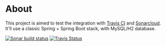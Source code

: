 # About

This project is aimed to test the integration with [Travis CI](https://travis-ci.org/) and [Sonarcloud](https://sonarcloud.io). 
It'll use a classic Spring + Spring Boot stack, with MySQL/H2 database.

[![Sonar build status](https://sonarcloud.io/api/project_badges/measure?project=indus%3Aci-demo&metric=alert_status)](https://sonarcloud.io/dashboard?id=nc.indus%3Aci-demo)
[![Travis Status](https://travis-ci.org/Rapx3/ci-demo.svg?branch=master)](https://travis-ci.org/Rapx3/ci-demo)
